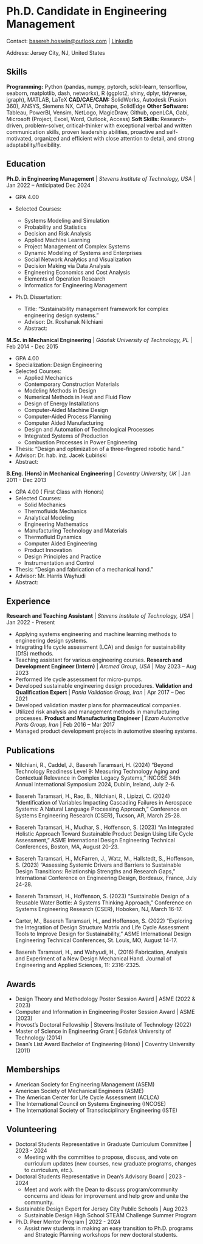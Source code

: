 # Ph.D. Candidate in Engineering Management 

Contact: [basereh.hossein@outlook.com](mailto:basereh.hossein@outlook.com) | [LinkedIn](https://www.linkedin.com/in/hossein-basereh)

Address: Jersey City, NJ, United States

## Skills
**Programming:** Python (pandas, numpy, pytorch, sckit-learn, tensorflow, seaborn, matplotlib, dash, networkx), R (ggplot2, shiny, dplyr, tidyverse, igraph), MATLAB, LaTeX
**CAD/CAE/CAM:** SolidWorks, Autodesk (Fusion 360), ANSYS, Siemens NX, CATIA, Onshape, SolidEdge
**Other Software:** Tableau, PowerBI, Vensim, NetLogo, MagicDraw, Github, openLCA, Gabi, Microsoft (Project, Excel, Word, Outlook, Access)
**Soft Skills:** Research-driven, problem-solver, critical-thinker with exceptional verbal and written communication skills, proven leadership abilities, proactive and self-motivated, organized and efficient with close attention to detail, and strong adaptability/flexibility. 

## Education
**Ph.D. in Engineering Management** | _Stevens Institute of Technology, USA_ | Jan 2022 – Anticipated Dec 2024
  - GPA 4.00
  - Selected Courses:
    - Systems Modeling and Simulation
    - Probability and Statistics
    - Decision and Risk Analysis
    - Applied Machine Learning
    - Project Management of Complex Systems
    - Dynamic Modeling of Systems and Enterprises
    - Social Network Analytics and Visualization
    - Decision Making via Data Analysis
    - Engineering Economics and Cost Analysis
    - Elements of Operation Research
    - Informatics for Engineering Management
  
  - Ph.D. Dissertation:
      - Title: “Sustainability management framework for complex engineering design systems.”
      - Advisor: Dr. Roshanak Nilchiani
      - Abstract: 

**M.Sc. in Mechanical Engineering** | _Gdańsk University of Technology, PL_ | Feb 2014 - Dec 2015
  - GPA 4.00
  - Specialization: Design Engineering
  - Selected Courses:
    - Applied Mechanics
    - Contemporary Construction Materials
    - Modeling Methods in Design
    - Numerical Methods in Heat and Fluid Flow
    - Design of Energy Installations
    - Computer-Aided Machine Design
    - Computer-Aided Process Planning
    - Computer Aided Manufacturing
    - Design and Automation of Technological Processes
    - Integrated Systems of Production
    - Combustion Processes in Power Engineering
  - Thesis: “Design and optimization of a three-fingered robotic hand.”
  - Advisor: Dr. hab. inż. Jacek Łubiński
  - Abstract:
    
**B.Eng. (Hons) in Mechanical Engineering** | _Coventry University, UK_ | Jan 2011 - Dec 2013
  - GPA 4.00 ( First Class with Honors)
  - Selected Courses:
    - Solid Mechanics
    - Thermofluids Mechanics
    - Analytical Modeling
    - Engineering Mathematics
    - Manufacturing Technology and Materials
    - Thermofluid Dynamics
    - Computer Aided Engineering
    - Product Innovation
    - Design Principles and Practice
    - Instrumentation and Control
  - Thesis: “Design and fabrication of a mechanical hand.”
  - Advisor: Mr. Harris Wayhudi
  - Abstract:
 

## Experience
**Research and Teaching Assistant** | _Stevens Institute of Technology, USA_ | Jan 2022 - Present
  - Applying systems engineering and machine learning methods to engineering design systems.
  - Integrating life cycle assessment (LCA) and design for sustainability (DfS) methods.
  - Teaching assistant for various engineering courses.
**Research and Development Engineer (Intern)** | _Arcmed Group, USA_ | May 2023 – Aug 2023
  - Performed life cycle assessment for micro-pumps.
  - Developed sustainable engineering design procedures.
**Validation and Qualification Expert** | _Pania Validation Group, Iran_ | Apr 2017 – Dec 2021
  - Developed validation master plans for pharmaceutical companies.
  - Utilized risk analysis and management methods in manufacturing processes.
**Product and Manufacturing Engineer** | _Ezam Automotive Parts Group, Iran_ | Feb 2016 – Mar 2017
  - Managed product development projects in automotive steering systems.

## Publications
- Nilchiani, R., Caddel, J., Basereh Taramsari, H. (2024) “Beyond Technology Readiness Level 9: Measuring
Technology Aging and Contextual Relevance in Complex Legacy Systems,” INCOSE 34th Annual International
Symposium 2024, Dublin, Ireland, July 2-6.

- Basereh Taramsari, H., Rao, B., Nilchiani, R., Lipizzi, C. (2024) “Identification of Variables Impacting Cascading
Failures in Aerospace Systems: A Natural Language Processing Approach,” Conference on Systems Engineering
Research (CSER), Tucson, AR, March 25-28.

- Basereh Taramsari, H., Mudhar, S., Hoffenson, S. (2023) “An Integrated Holistic Approach Toward Sustainable
Product Design Using Life Cycle Assessment,” ASME International Design Engineering Technical Conferences, Boston,
MA, August 20-23.

- Basereh Taramsari, H., McFarren, J., Watz, M., Hallstedt, S., Hoffenson, S. (2023) “Assessing Systemic Drivers and
Barriers to Sustainable Design Transitions: Relationship Strengths and Research Gaps,” International Conference on
Engineering Design, Bordeaux, France, July 24-28.

- Basereh Taramsari, H., Hoffenson, S. (2023) “Sustainable Design of a Reusable Water Bottle: A Systems Thinking
Approach,” Conference on Systems Engineering Research (CSER), Hoboken, NJ, March 16-17.

- Carter, M., Basereh Taramsari, H., and Hoffenson, S. (2022) “Exploring the Integration of Design Structure Matrix
and Life Cycle Assessment Tools to Improve Design for Sustainability,” ASME International Design Engineering
Technical Conferences, St. Louis, MO, August 14-17.

- Basereh Taramsari, H., and Wahyudi, H., (2016) Fabrication, Analysis and Experiment of a New Design Mechanical
Hand. Journal of Engineering and Applied Sciences, 11: 2316-2325.

## Awards
- Design Theory and Methodology Poster Session Award | ASME (2022 & 2023)
- Computer and Information in Engineering Poster Session Award | ASME (2023)
- Provost’s Doctoral Fellowship | Stevens Institute of Technology (2022)
- Master of Science in Engineering Grant | Gdańsk University of Technology (2014)
- Dean’s List Award Bachelor of Engineering (Hons) | Coventry University (2011)

## Memberships
- American Society for Engineering Management (ASEM)
- American Society of Mechanical Engineers (ASME)
- The American Center for Life Cycle Assessment (ACLCA)
- The International Council on Systems Engineering (INCOSE)
- The International Society of Transdisciplinary Engineering (ISTE)

## Volunteering
- Doctoral Students Representative in Graduate Curriculum Committee | 2023 - 2024
    - Meeting with the committee to propose, discuss, and vote on curriculum updates (new courses, new graduate programs,
changes to curriculum, etc.).
- Doctoral Students Representative in Dean’s Advisory Board | 2023 - 2024
    - Meet and work with the Dean to discuss program/community concerns and ideas for improvement and help grow and unite the community.
- Sustainable Design Expert for Jersey City Public Schools | Aug 2023
    - Sustainable Design High School STEAM Challenge Summer Program
- Ph.D. Peer Mentor Program | 2022 - 2024
    - Assist new students in making an easy transition to Ph.D. programs and Strategic Planning workshops for new doctoral students. 

